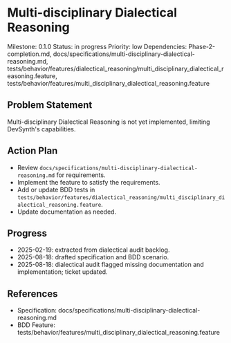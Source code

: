 # Multi-disciplinary Dialectical Reasoning
Milestone: 0.1.0
Status: in progress
Priority: low
Dependencies: Phase-2-completion.md, docs/specifications/multi-disciplinary-dialectical-reasoning.md, tests/behavior/features/dialectical_reasoning/multi_disciplinary_dialectical_reasoning.feature, tests/behavior/features/multi_disciplinary_dialectical_reasoning.feature

## Problem Statement
Multi-disciplinary Dialectical Reasoning is not yet implemented, limiting DevSynth's capabilities.


## Action Plan
- Review `docs/specifications/multi-disciplinary-dialectical-reasoning.md` for requirements.
- Implement the feature to satisfy the requirements.
- Add or update BDD tests in `tests/behavior/features/dialectical_reasoning/multi_disciplinary_dialectical_reasoning.feature`.
- Update documentation as needed.

## Progress
- 2025-02-19: extracted from dialectical audit backlog.
- 2025-08-18: drafted specification and BDD scenario.
- 2025-08-18: dialectical audit flagged missing documentation and implementation; ticket updated.

## References
- Specification: docs/specifications/multi-disciplinary-dialectical-reasoning.md
- BDD Feature: tests/behavior/features/multi_disciplinary_dialectical_reasoning.feature
